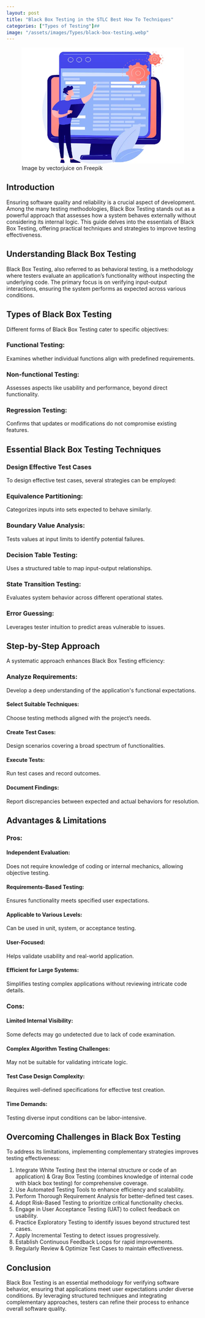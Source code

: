 ```yaml
---
layout: post
title: "Black Box Testing in the STLC Best How To Techniques"
categories: ["Types of Testing"]##
image: "/assets/images/Types/black-box-testing.webp"
---
```


<figure>
  <img src="/assets/images/Types/black-box-testing.webp" alt="Black Box Testing" />
  <figcaption>Image by vectorjuice on Freepik</figcaption>
</figure>

## Introduction

Ensuring software quality and reliability is a crucial aspect of development. Among the many testing methodologies, Black Box Testing stands out as a powerful approach that assesses how a system behaves externally without considering its internal logic. This guide delves into the essentials of Black Box Testing, offering practical techniques and strategies to improve testing effectiveness.

## Understanding Black Box Testing

Black Box Testing, also referred to as behavioral testing, is a methodology where testers evaluate an application’s functionality without inspecting the underlying code. The primary focus is on verifying input-output interactions, ensuring the system performs as expected across various conditions.

## Types of Black Box Testing

Different forms of Black Box Testing cater to specific objectives:

### Functional Testing: 
Examines whether individual functions align with predefined requirements.

### Non-functional Testing: 
Assesses aspects like usability and performance, beyond direct functionality.

### Regression Testing: 
Confirms that updates or modifications do not compromise existing features.

## Essential Black Box Testing Techniques

### Design Effective Test Cases

To design effective test cases, several strategies can be employed:

### Equivalence Partitioning: 
Categorizes inputs into sets expected to behave similarly.

### Boundary Value Analysis: 
Tests values at input limits to identify potential failures.

### Decision Table Testing: 
Uses a structured table to map input-output relationships.

### State Transition Testing: 
Evaluates system behavior across different operational states.

### Error Guessing: 
Leverages tester intuition to predict areas vulnerable to issues.

## Step-by-Step Approach

A systematic approach enhances Black Box Testing efficiency:

### Analyze Requirements: 
Develop a deep understanding of the application's functional expectations.

#### Select Suitable Techniques: 
Choose testing methods aligned with the project’s needs.

#### Create Test Cases: 
Design scenarios covering a broad spectrum of functionalities.

#### Execute Tests: 
Run test cases and record outcomes.

#### Document Findings: 
Report discrepancies between expected and actual behaviors for resolution.

## Advantages & Limitations

### Pros:

#### Independent Evaluation: 
Does not require knowledge of coding or internal mechanics, allowing objective testing.

#### Requirements-Based Testing: 
Ensures functionality meets specified user expectations.

#### Applicable to Various Levels: 
Can be used in unit, system, or acceptance testing.

#### User-Focused: 
Helps validate usability and real-world application.

#### Efficient for Large Systems: 
Simplifies testing complex applications without reviewing intricate code details.

### Cons:

#### Limited Internal Visibility: 
Some defects may go undetected due to lack of code examination.

#### Complex Algorithm Testing Challenges: 
May not be suitable for validating intricate logic.

#### Test Case Design Complexity: 
Requires well-defined specifications for effective test creation.

#### Time Demands: 
Testing diverse input conditions can be labor-intensive.

## Overcoming Challenges in Black Box Testing

To address its limitations, implementing complementary strategies improves testing effectiveness:

1. Integrate White Testing (test the internal structure or code of an application) & Gray Box Testing (combines knowledge of internal code with black box testing) for comprehensive coverage.
2. Use Automated Testing Tools to enhance efficiency and scalability.
3. Perform Thorough Requirement Analysis for better-defined test cases.
4. Adopt Risk-Based Testing to prioritize critical functionality checks.
5. Engage in User Acceptance Testing (UAT) to collect feedback on usability.
6. Practice Exploratory Testing to identify issues beyond structured test cases.
7. Apply Incremental Testing to detect issues progressively.
8. Establish Continuous Feedback Loops for rapid improvements.
9. Regularly Review & Optimize Test Cases to maintain effectiveness.

## Conclusion

Black Box Testing is an essential methodology for verifying software behavior, ensuring that applications meet user expectations under diverse conditions. By leveraging structured techniques and integrating complementary approaches, testers can refine their process to enhance overall software quality.

